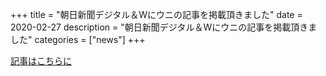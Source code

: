 +++
title = "朝日新聞デジタル＆Wにウニの記事を掲載頂きました"
date = 2020-02-27
description = "朝日新聞デジタル＆Wにウニの記事を掲載頂きました"
categories = ["news"]
+++

[記事はこちらに](https://www.asahi.com/and_w/20200224/1268969/)
